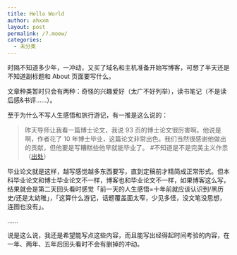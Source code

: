 ```yaml
---
title: Hello World
author: ahxxm
layout: post
permalink: /7.moew/
categories:
  - 未分类
---
```

时隔不知道多少年，一冲动，又买了域名和主机准备开始写博客，可想了半天还是不知道副标题和 About 页面要写什么。

文章种类暂时只会有两种：奇怪的兴趣爱好（太广不好列举），读书笔记（不是读后感&书评……）。

至于为什么不写人生感悟和旅行游记，有一推是这么说的：

> 昨天导师让我看一篇博士论文，我说 93 页的博士论文很厉害啊。他说是啊，作者花了 10 年博士毕业，这篇论文非常出色。我们当然很感谢他做出的贡献，但他要是写糟糕些他早就能毕业了。 #不知道是不是完美主义作祟（<a href="https://twitter.com/txyyss/status/496481685890822144" target="_blank">出处</a>）

毕业论文就是这样，越写感觉越多东西要写，直到定稿前才精简成正常形式。但本科毕业论文和博士毕业论文不一样，博客也和毕业论文不一样，如果博客这么写，结果就会是第二天回头看时感觉「前一天的人生感悟=十年前就应该认识到/黑历史/还是太幼稚」，「这算什么游记，话题覆盖面太窄，少见多怪，没文笔没思想，连图也没有」。

……

说是这么说，我还是希望能写点这些内容，而且能写出经得起时间考验的内容，在一年、两年、五年后回头看时不会有删掉的冲动。




